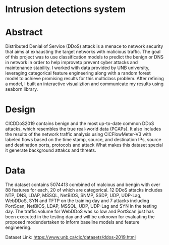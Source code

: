 # Intrusion detections system

# Abstract
Distributed Denial of Service (DDoS) attack is a menace to network security that aims at exhausting the target networks with malicious traffic. The goal of this project was to use classification models to predict the benign or DNS in network in order to help improvetp prevent cyber attacks and maintenance stability. I worked with data provided by UNB university, leveraging  categorical feature engineering along with a random forest model to achieve promising results for this multiclass problem.
After refining a model, I built an interactive  visualiztion and communicate my results using seaborn library.

# Design
CICDDoS2019 contains benign and the most up-to-date common DDoS attacks, which resembles the true real-world data (PCAPs). It also includes the results of the network traffic analysis using CICFlowMeter-V3 with labeled flows based on the time stamp, source, and destination IPs, source and destination ports, protocols and attack
What makes this dataset special it generate background attakcs and threats.

# Data
The dataset contains 5074413 combined of malcious and bengin with over 88 features for each, 20 of which are categorical. 12 DDoS attacks includes NTP, DNS, LDAP, MSSQL, NetBIOS, SNMP, SSDP, UDP, UDP-Lag, WebDDoS, SYN and TFTP on the training day and 7 attacks including PortScan, NetBIOS, LDAP, MSSQL, UDP, UDP-Lag and SYN in the testing day. The traffic volume for WebDDoS was so low and PortScan just has been executed in the testing day and will be unknown for evaluating the proposed modendertaken to inform baseline models and feature engineering.

Dataset Link: https://www.unb.ca/cic/datasets/ddos-2019.html
